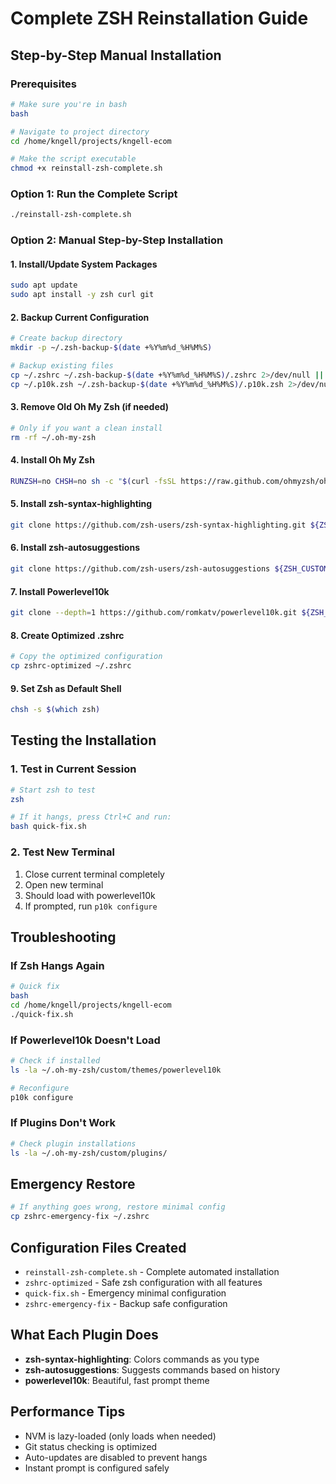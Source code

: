 # Complete ZSH Reinstallation Guide

## Step-by-Step Manual Installation

### Prerequisites

```bash
# Make sure you're in bash
bash

# Navigate to project directory
cd /home/kngell/projects/kngell-ecom

# Make the script executable
chmod +x reinstall-zsh-complete.sh
```

### Option 1: Run the Complete Script

```bash
./reinstall-zsh-complete.sh
```

### Option 2: Manual Step-by-Step Installation

#### 1. Install/Update System Packages

```bash
sudo apt update
sudo apt install -y zsh curl git
```

#### 2. Backup Current Configuration

```bash
# Create backup directory
mkdir -p ~/.zsh-backup-$(date +%Y%m%d_%H%M%S)

# Backup existing files
cp ~/.zshrc ~/.zsh-backup-$(date +%Y%m%d_%H%M%S)/.zshrc 2>/dev/null || true
cp ~/.p10k.zsh ~/.zsh-backup-$(date +%Y%m%d_%H%M%S)/.p10k.zsh 2>/dev/null || true
```

#### 3. Remove Old Oh My Zsh (if needed)

```bash
# Only if you want a clean install
rm -rf ~/.oh-my-zsh
```

#### 4. Install Oh My Zsh

```bash
RUNZSH=no CHSH=no sh -c "$(curl -fsSL https://raw.github.com/ohmyzsh/ohmyzsh/master/tools/install.sh)"
```

#### 5. Install zsh-syntax-highlighting

```bash
git clone https://github.com/zsh-users/zsh-syntax-highlighting.git ${ZSH_CUSTOM:-~/.oh-my-zsh/custom}/plugins/zsh-syntax-highlighting
```

#### 6. Install zsh-autosuggestions

```bash
git clone https://github.com/zsh-users/zsh-autosuggestions ${ZSH_CUSTOM:-~/.oh-my-zsh/custom}/plugins/zsh-autosuggestions
```

#### 7. Install Powerlevel10k

```bash
git clone --depth=1 https://github.com/romkatv/powerlevel10k.git ${ZSH_CUSTOM:-~/.oh-my-zsh/custom}/themes/powerlevel10k
```

#### 8. Create Optimized .zshrc

```bash
# Copy the optimized configuration
cp zshrc-optimized ~/.zshrc
```

#### 9. Set Zsh as Default Shell

```bash
chsh -s $(which zsh)
```

## Testing the Installation

### 1. Test in Current Session

```bash
# Start zsh to test
zsh

# If it hangs, press Ctrl+C and run:
bash quick-fix.sh
```

### 2. Test New Terminal

1. Close current terminal completely
2. Open new terminal
3. Should load with powerlevel10k
4. If prompted, run `p10k configure`

## Troubleshooting

### If Zsh Hangs Again

```bash
# Quick fix
bash
cd /home/kngell/projects/kngell-ecom
./quick-fix.sh
```

### If Powerlevel10k Doesn't Load

```bash
# Check if installed
ls -la ~/.oh-my-zsh/custom/themes/powerlevel10k

# Reconfigure
p10k configure
```

### If Plugins Don't Work

```bash
# Check plugin installations
ls -la ~/.oh-my-zsh/custom/plugins/
```

## Emergency Restore

```bash
# If anything goes wrong, restore minimal config
cp zshrc-emergency-fix ~/.zshrc
```

## Configuration Files Created

- `reinstall-zsh-complete.sh` - Complete automated installation
- `zshrc-optimized` - Safe zsh configuration with all features
- `quick-fix.sh` - Emergency minimal configuration
- `zshrc-emergency-fix` - Backup safe configuration

## What Each Plugin Does

- **zsh-syntax-highlighting**: Colors commands as you type
- **zsh-autosuggestions**: Suggests commands based on history
- **powerlevel10k**: Beautiful, fast prompt theme

## Performance Tips

- NVM is lazy-loaded (only loads when needed)
- Git status checking is optimized
- Auto-updates are disabled to prevent hangs
- Instant prompt is configured safely
